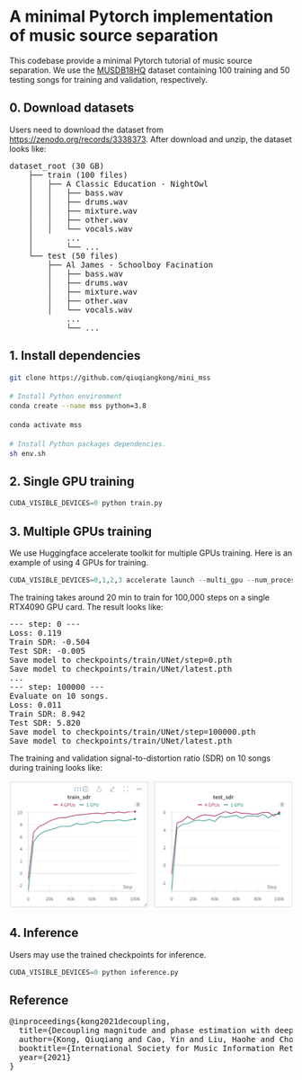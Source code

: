 # A minimal Pytorch implementation of music source separation

This codebase provide a minimal Pytorch tutorial of music source separation. We use the [MUSDB18HQ](https://zenodo.org/records/3338373) dataset containing 100 training and 50 testing songs for training and validation, respectively.

## 0. Download datasets

Users need to download the dataset from https://zenodo.org/records/3338373. After download and unzip, the dataset looks like:

<pre>
dataset_root (30 GB)
	├── train (100 files)
	│   ├── A Classic Education - NightOwl
	│   │   ├── bass.wav
	│   │   ├── drums.wav
	│   │   ├── mixture.wav
	│   │   ├── other.wav
	│   │   └── vocals.wav
	│		... 
	│		└── ...
	└── test (50 files)
	    ├── Al James - Schoolboy Facination
	    │   ├── bass.wav
	    │   ├── drums.wav
	    │   ├── mixture.wav
	    │   ├── other.wav
	    │   └── vocals.wav
		 	... 
		 	└── ...
</pre>

## 1. Install dependencies

```bash
git clone https://github.com/qiuqiangkong/mini_mss

# Install Python environment
conda create --name mss python=3.8

conda activate mss

# Install Python packages dependencies.
sh env.sh
```

## 2. Single GPU training
```python
CUDA_VISIBLE_DEVICES=0 python train.py
```

## 3. Multiple GPUs training

We use Huggingface accelerate toolkit for multiple GPUs training. Here is an example of using 4 GPUs for training.

```python
CUDA_VISIBLE_DEVICES=0,1,2,3 accelerate launch --multi_gpu --num_processes 4 train_accelerate.py
```

The training takes around 20 min to train for 100,000 steps on a single RTX4090 GPU card. The result looks like:

<pre>
--- step: 0 ---                                                                           
Loss: 0.119                                                                                   
Train SDR: -0.504                                                                                    
Test SDR: -0.005                                                     
Save model to checkpoints/train/UNet/step=0.pth                                                     
Save model to checkpoints/train/UNet/latest.pth
...
--- step: 100000 ---
Evaluate on 10 songs.
Loss: 0.011
Train SDR: 8.942
Test SDR: 5.820
Save model to checkpoints/train/UNet/step=100000.pth
Save model to checkpoints/train/UNet/latest.pth
</pre>

The training and validation signal-to-distortion ratio (SDR) on 10 songs during training looks like:

![Separation SDR](assets/result.png)

## 4. Inference

Users may use the trained checkpoints for inference.

```python
CUDA_VISIBLE_DEVICES=0 python inference.py
```


## Reference
<pre>
@inproceedings{kong2021decoupling,
  title={Decoupling magnitude and phase estimation with deep resunet for music source separation},
  author={Kong, Qiuqiang and Cao, Yin and Liu, Haohe and Choi, Keunwoo and Wang, Yuxuan},
  booktitle={International Society for Music Information Retrieval (ISMIR)},
  year={2021}
}
</pre>